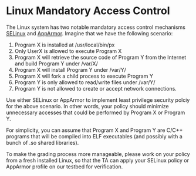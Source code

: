 # Linux Mandatory Access Control

The Linux system has two notable mandatory access control mechanisms [SELinux][1] and [AppArmor][2]. Imagine that we have the following scenario:

1. Program X is installed at /usr/local/bin/px
2. Only UserX is allowed to execute Program X
3. Program X will retrieve the source code of Program Y from the Internet and build Program Y under /var/X/
4. Program X will install Program Y under /var/Y/
5. Program X will fork a child process to execute Program Y
6. Program Y is only allowed to read/write files under /var/Y/
7. Program Y is not allowed to create or accept network connections.

Use either SELinux or AppArmor to implement least privilege security polciy for the above scenario. In other words, your policy should minimize unnecessary accesses that could be performed by Program X or Program Y.

For simplicity, you can assume that Program X and Program Y are C/C++ programs that will be compiled into ELF executables (and possibly with a bunch of .so shared libraries).

To make the grading process more manageable, please work on your policy from a fresh installed Linux, so that the TA can apply your SELinux policy or AppArmor profile on our testbed for verification.

[1]: https://access.redhat.com/documentation/en-us/red_hat_enterprise_linux/7/html/selinux_users_and_administrators_guide/index
[2]: https://wiki.ubuntu.com/AppArmor
